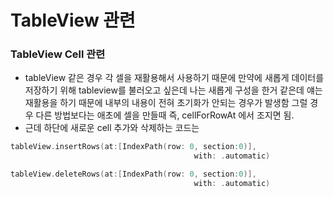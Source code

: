 #  TableView 관련

### TableView Cell 관련

- tableView 같은 경우 각 셀을 재활용해서 사용하기 때문에 만약에 새롭게 데이터를 저장하기 위해 tableview를 불러오고 싶은데 나는 새롭게 구성을 한거 같은데 얘는 재활용을 하기 때문에 내부의 내용이 전혀 초기화가 안되는 경우가 발생함
그럴 경우 다른 방법보다는 애초에 셀을 만들때 즉, cellForRowAt 에서 조지면 됨.
- 근데 하단에 새로운 cell 추가와 삭제하는 코드는

```swift
tableView.insertRows(at:[IndexPath(row: 0, section:0)],
										 with: .automatic)

tableView.deleteRows(at:[IndexPath(row: 0, section:0)],
										 with: .automatic)
```